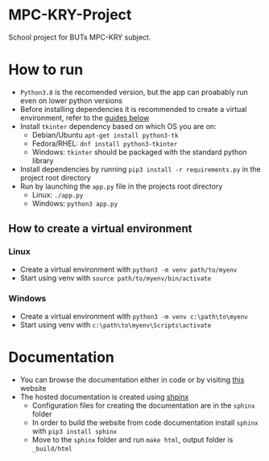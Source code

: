 # MPC-KRY-Project

School project for BUTs MPC-KRY subject.

# How to run
- `Python3.8` is the recomended version, but the app can proabably run even on lower python versions
- Before installing dependencies it is recommended to create a virtual environment, refer
  to the [guides below](#how-to-create-a-virtual-environment)
- Install `tkinter` dependency based on which OS you are on:
    - Debian/Ubuntu `apt-get install python3-tk`
    - Fedora/RHEL: `dnf install python3-tkinter`
    - Windows: `tkinter` should be packaged with the standard python library
- Install dependencies by running `pip3 install -r requirements.py` in the project root directory
- Run by launching the `app.py` file in the projects root directory
    - Linux: `./app.py`
    - Windows: `python3 app.py`

## How to create a virtual environment

### Linux

- Create a virtual environment with `python3 -m venv path/to/myenv`
- Start using venv with `source path/to/myenv/bin/activate`

### Windows

- Create a virtual environment with `python3 -m venv c:\path\to\myenv`
- Start using venv with `c:\path\to\myenv\Scripts\activate`

# Documentation

- You can browse the documentation either in code or by visiting [this](http://172.105.249.59:6060) website
- The hosted documentation is created using [shpinx](https://www.sphinx-doc.org/en/master/)
    - Configuration files for creating the documentation are in the `sphinx` folder
    - In order to build the website from code documentation install `sphinx` with `pip3 install sphinx`
    - Move to the `sphinx` folder and run `make html`, output folder is `_build/html`
